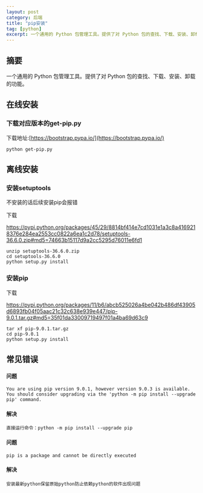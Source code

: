```yaml
---
layout: post
category: 后端
title: "pip安装"
tag: [python]
excerpt: 一个通用的 Python 包管理工具。提供了对 Python 包的查找、下载、安装、卸载的功能。
---
```


## 摘要

一个通用的 Python 包管理工具。提供了对 Python 包的查找、下载、安装、卸载的功能。

## 在线安装

### 下载对应版本的get-pip.py

下载地址:[https://bootstrap.pypa.io/](https://bootstrap.pypa.io/)

```shell
python get-pip.py
```

## 离线安装

### 安装setuptools

不安装的话后续安装pip会报错

下载

https://pypi.python.org/packages/45/29/8814bf414e7cd1031e1a3c8a4169218376e284ea2553cc0822a6ea1c2d78/setuptools-36.6.0.zip#md5=74663b15117d9a2cc5295d76011e6fd1

```shell
unzip setuptools-36.6.0.zip
cd setuptools-36.6.0
python setup.py install
```

### 安装pip

下载

https://pypi.python.org/packages/11/b6/abcb525026a4be042b486df43905d6893fb04f05aac21c32c638e939e447/pip-9.0.1.tar.gz#md5=35f01da33009719497f01a4ba69d63c9

```shell
tar xf pip-9.0.1.tar.gz
cd pip-9.0.1
python setup.py install
```

## 常见错误

#### 问题

```shell
You are using pip version 9.0.1, however version 9.0.3 is available.
You should consider upgrading via the 'python -m pip install --upgrade pip' command.
```

#### 解决

```shell
直接运行命令：python -m pip install --upgrade pip
```

#### 问题

```shell
pip is a package and cannot be directly executed
```

#### 解决

```shell
安装最新python保留原始python防止依赖python的软件出现问题
```
